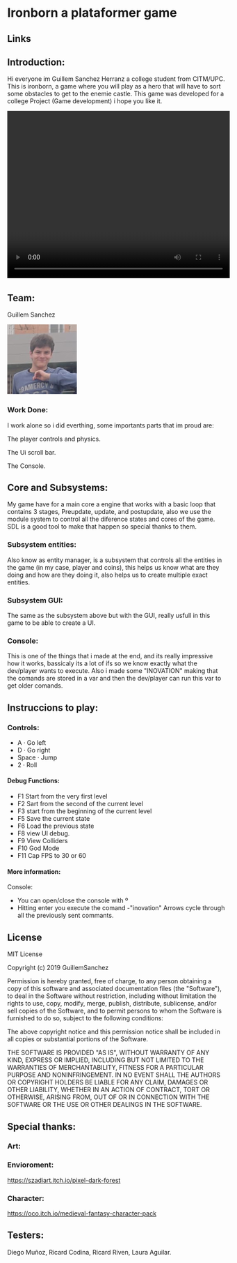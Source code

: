 # Ironborn a plataformer game

## Links

## Introduction:

Hi everyone im Guillem Sanchez Herranz a college student from CITM/UPC. 
This is ironborn, a game where you will play as a hero that will have to sort some obstacles to get to the enemie castle.
This game was developed for a college Project (Game development) i hope you like it.

<video src="https://github.com/GuillemSanchez/IronBorn/blob/master/docs/video/Dev_final.mp4.mp4" width="512" height="384" controls preload></video>


## Team:

Guillem Sanchez

<img src="https://github.com/GuillemSanchez/IronBorn/blob/master/docs/photo/Guillem.jpg?raw=true">




### Work Done:

I work alone so i did everthing, some importants parts that im proud are:

The player controls and physics.

The Ui scroll bar.

The Console.



## Core and Subsystems:

My game have for a main core a engine that works with a basic loop that contains 3 stages, Preupdate, update, and postupdate,
also we use the module system to control all the diference states and cores of the game. SDL is a good tool to make that happen so special thanks to them.

### Subsystem entities:

Also know as entity manager, is a subsystem that controls all the entities in the game (in my case, player and coins), this helps us
know what are they doing and how are they doing it, also helps us to create multiple exact entities.

### Subsystem GUI:

The same as the subsystem above but with the GUI, really usfull in this game to be able to create a UI.

### Console:

This is one of the things that i made at the end, and its really impressive how it works, bassicaly its a lot of ifs so we know exactly
what the dev/player wants to execute. Also i made some "INOVATION" making that the comands are stored in a var and then the dev/player
can run this var to get older comands.


## Instruccions to play:


### Controls:

- A · Go left
- D · Go right
- Space · Jump
- 2 · Roll


#### Debug Functions:

- F1 Start from the very first level
- F2 Sart from the second of the current level
- F3 start from the beginning of the current level
- F5 Save the current state
- F6 Load the previous state
- F8 view UI debug.
- F9 View Colliders
- F10 God Mode
- F11 Cap FPS to 30 or 60

#### More information:

Console:

- You can open/close the console with º
- Hitting enter you execute the comand
-"inovation" Arrows cycle through all the previously sent commants.



## License

MIT License

Copyright (c) 2019 GuillemSanchez

Permission is hereby granted, free of charge, to any person obtaining a copy
of this software and associated documentation files (the "Software"), to deal
in the Software without restriction, including without limitation the rights
to use, copy, modify, merge, publish, distribute, sublicense, and/or sell
copies of the Software, and to permit persons to whom the Software is
furnished to do so, subject to the following conditions:

The above copyright notice and this permission notice shall be included in all
copies or substantial portions of the Software.

THE SOFTWARE IS PROVIDED "AS IS", WITHOUT WARRANTY OF ANY KIND, EXPRESS OR
IMPLIED, INCLUDING BUT NOT LIMITED TO THE WARRANTIES OF MERCHANTABILITY,
FITNESS FOR A PARTICULAR PURPOSE AND NONINFRINGEMENT. IN NO EVENT SHALL THE
AUTHORS OR COPYRIGHT HOLDERS BE LIABLE FOR ANY CLAIM, DAMAGES OR OTHER
LIABILITY, WHETHER IN AN ACTION OF CONTRACT, TORT OR OTHERWISE, ARISING FROM,
OUT OF OR IN CONNECTION WITH THE SOFTWARE OR THE USE OR OTHER DEALINGS IN THE
SOFTWARE.

## Special thanks:

### Art:

### Envioroment:

https://szadiart.itch.io/pixel-dark-forest

### Character:

https://oco.itch.io/medieval-fantasy-character-pack

## Testers:

Diego Muñoz, Ricard Codina, Ricard Riven, Laura Aguilar.





